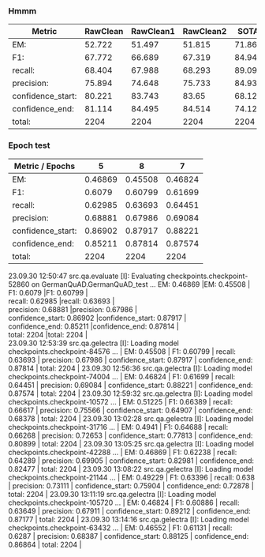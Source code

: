 ### Hmmm
| Metric            | RawClean | RawClean1 | RawClean2 | SOTA   | Paper | QUOTE |
|-------------------|----------|-----------|-----------|--------|-------|-------|
| EM:               | 52.722   | 51.497    | 51.815    | 71.869 | 68.1  | 49    |
| F1:               | 67.772   | 66.689    | 67.319    | 84.942 | 88.1  | 78    |
| recall:           | 68.404   | 67.988    | 68.293    | 89.099 |
| precision:        | 75.894   | 74.648    | 75.733    | 84.934 |
| confidence_start: | 80.221   | 83.743    | 83.65     | 68.129 |
| confidence_end:   | 81.114   | 84.495    | 84.514    | 74.124 |
| total:            | 2204     | 2204      | 2204      | 2204   |

### Epoch test
| Metric / Epochs   | 5       | 8       | 7       |
|-------------------|---------|---------|---------|
| EM:               | 0.46869 | 0.45508 | 0.46824 | EM:         0.51225 |  
| F1:               | 0.6079  | 0.60799 | 0.61699 | F1:         0.66389 |  
| recall:           | 0.62985 | 0.63693 | 0.64451 | recall:     0.66617 |  
| precision:        | 0.68881 | 0.67986 | 0.69084 | precision:  0.75566 |  
| confidence_start: | 0.86902 | 0.87917 | 0.88221 | confidence_start: 0.64907 |  
| confidence_end:   | 0.85211 | 0.87814 | 0.87574 | confidence_end: 0.68378 |  
| total:            | 2204    | 2204    | 2204    | total:      2204 |  
23.09.30 12:50:47 src.qa.evaluate [I]: Evaluating checkpoints.checkpoint-52860 on GermanQuAD.GermanQuAD_test ...
EM:         0.46869 |EM:         0.45508 |  
F1:         0.6079 |F1:         0.60799 |  
recall:     0.62985 |recall:     0.63693 |  
precision:  0.68881 |precision:  0.67986 |  
confidence_start: 0.86902 |confidence_start: 0.87917 |  
confidence_end: 0.85211 |confidence_end: 0.87814 |  
total:      2204 |total:      2204 |  
23.09.30 12:53:39 src.qa.gelectra [I]: Loading model checkpoints.checkpoint-84576 ... | 
EM:         0.45508 | 
F1:         0.60799 | 
recall:     0.63693 | 
precision:  0.67986 | 
confidence_start: 0.87917 | 
confidence_end: 0.87814 | 
total:      2204 | 
23.09.30 12:56:36 src.qa.gelectra [I]: Loading model checkpoints.checkpoint-74004 ... | 
EM:         0.46824 | 
F1:         0.61699 | 
recall:     0.64451 | 
precision:  0.69084 | 
confidence_start: 0.88221 | 
confidence_end: 0.87574 | 
total:      2204 | 
23.09.30 12:59:32 src.qa.gelectra [I]: Loading model checkpoints.checkpoint-10572 ... | 
EM:         0.51225 | 
F1:         0.66389 | 
recall:     0.66617 | 
precision:  0.75566 | 
confidence_start: 0.64907 | 
confidence_end: 0.68378 | 
total:      2204 | 
23.09.30 13:02:28 src.qa.gelectra [I]: Loading model checkpoints.checkpoint-31716 ... | 
EM:         0.4941 | 
F1:         0.64688 | 
recall:     0.66268 | 
precision:  0.72653 | 
confidence_start: 0.77813 | 
confidence_end: 0.80899 | 
total:      2204 | 
23.09.30 13:05:25 src.qa.gelectra [I]: Loading model checkpoints.checkpoint-42288 ... | 
EM:         0.46869 | 
F1:         0.62238 | 
recall:     0.64289 | 
precision:  0.69905 | 
confidence_start: 0.82981 | 
confidence_end: 0.82477 | 
total:      2204 | 
23.09.30 13:08:22 src.qa.gelectra [I]: Loading model checkpoints.checkpoint-21144 ... | 
EM:         0.49229 | 
F1:         0.63396 | 
recall:     0.638 | 
precision:  0.73111 | 
confidence_start: 0.75904 | 
confidence_end: 0.72878 | 
total:      2204 | 
23.09.30 13:11:19 src.qa.gelectra [I]: Loading model checkpoints.checkpoint-105720 ... | 
EM:         0.46824 | 
F1:         0.60886 | 
recall:     0.63649 | 
precision:  0.67911 | 
confidence_start: 0.89212 | 
confidence_end: 0.87177 | 
total:      2204 | 
23.09.30 13:14:16 src.qa.gelectra [I]: Loading model checkpoints.checkpoint-63432 ... | 
EM:         0.46552 | 
F1:         0.61131 | 
recall:     0.6287 | 
precision:  0.68387 | 
confidence_start: 0.88125 | 
confidence_end: 0.86864 | 
total:      2204 | 